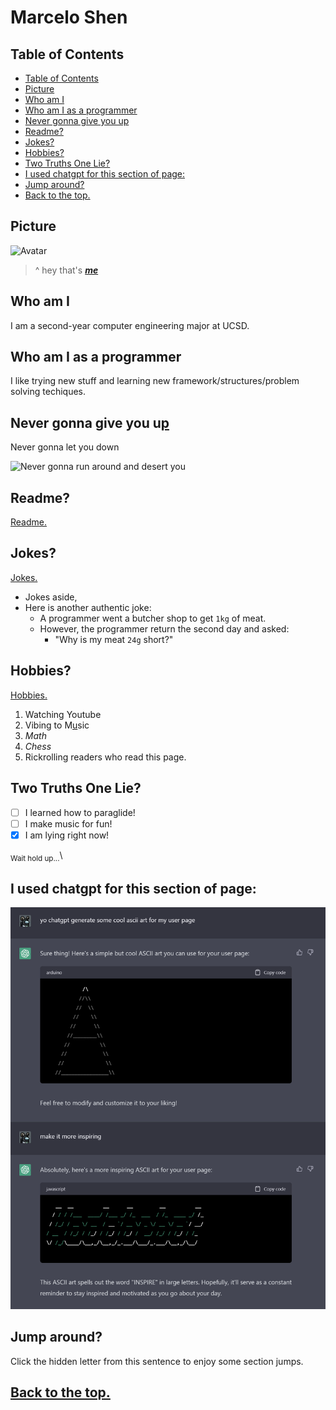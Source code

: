 # Marcelo Shen <!-- omit from toc -->

## Table of Contents 
- [Table of Contents](#table-of-contents)
- [Picture](#picture)
- [Who am I](#who-am-i)
- [Who am I as a programmer](#who-am-i-as-a-programmer)
- [Never gonna give you up](#never-gonna-give-you-up)
- [Readme?](#readme)
- [Jokes?](#jokes)
- [Hobbies?](#hobbies)
- [Two Truths One Lie?](#two-truths-one-lie)
- [I used chatgpt for this section of page:](#i-used-chatgpt-for-this-section-of-page)
- [Jump around?](#jump-around)
- [Back to the top.](#back-to-the-top)

## Picture
![Avatar](https://avatars.githubusercontent.com/u/26989339)
> ^ hey that's ***[me](https://github.com/dowhep)***

## Who am I
I am a second-year computer engineering major at UCSD. 

## Who am I as a programmer
I like trying new stuff and learning new framework/structures/problem solving techiques.

## Never gonna give you u[p](https://www.youtube.com/watch?v=dQw4w9WgXcQ)
Never gonna let you down

![Never gonna run around and desert you](https://www.icegif.com/wp-content/uploads/rick-roll-icegif-5.gif)

## Readme?
[Read](README.md)[m](#never-gonna-give-you-up)[e.](README.md)

## Jokes?
[Jokes.](https://www.youtube.com/watch?v=dQw4w9WgXcQ)
- Jokes aside,
- Here is another authentic joke:
  - A programmer went a butcher shop to get `1kg` of meat.
  - However, the programmer return the second day and asked:
    - "Why is my meat `24g` short?"

## Hobbies?
[Hobbies.](https://www.youtube.com/watch?v=dQw4w9WgXcQ)
1. Watching Youtube
2. Vibing to M[u](#readme)sic
3. $Math$
4. *Chess*
5. Rickrolling readers who read this page.

## Two Truths One Lie?
- [ ] I learned how to paraglide!
- [ ] I make music for fun!
- [x] I am lying right now!

<sub> Wait hold up...</sub>\

## I used chatgpt for this section of page:
![chatgpt r u ok?](Screenshots/ChatgptASCIIArt.png)

## Jump around?
Click the hidden letter from this sentence to en[j](#hobbies)oy some section jumps.

## [Back to the top.](#table-of-contents)
